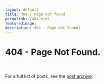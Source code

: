```yaml
---
layout: default
title: 404 - Page not found
permalink: /404.html
featuredimage:
description: 404 - Page not Found!
---
```


<div class="text-center">
  <h1>404 - Page Not Found.</h1>
  <br/><br>
  For a full list of posts, see the <a href="{{site.baseurl}}/archive">post archive</a>.
</div>